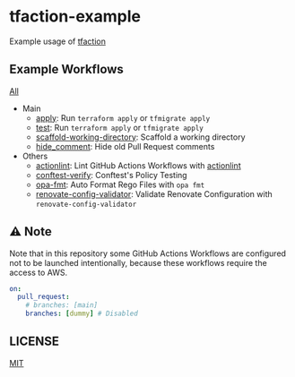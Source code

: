 # tfaction-example

Example usage of [tfaction](https://github.com/suzuki-shunsuke/tfaction)

## Example Workflows

[All](.github/workflows)

* Main
  * [apply](.github/workflows/apply.yaml): Run `terraform apply` or `tfmigrate apply`
  * [test](.github/workflows/apply.yaml): Run `terraform apply` or `tfmigrate apply`
  * [scaffold-working-directory](.github/workflows/scaffold-working-directory.yaml): Scaffold a working directory
  * [hide_comment](.github/workflows/hide_comment.yaml): Hide old Pull Request comments
* Others
  * [actionlint](.github/workflows/actionlint.yaml): Lint GitHub Actions Workflows with [actionlint](https://github.com/rhysd/actionlint)
  * [conftest-verify](.github/workflows/conftest-verify.yaml): Conftest's Policy Testing
  * [opa-fmt](.github/workflows/opa-fmt.yaml): Auto Format Rego Files with `opa fmt`
  * [renovate-config-validator](.github/workflows/renovate-config-validator.yaml): Validate Renovate Configuration with `renovate-config-validator`

## :warning: Note

Note that in this repository some GitHub Actions Workflows are configured not to be launched intentionally, because these workflows require the access to AWS.

```yaml
on:
  pull_request:
    # branches: [main]
    branches: [dummy] # Disabled
```

## LICENSE

[MIT](LICENSE)
